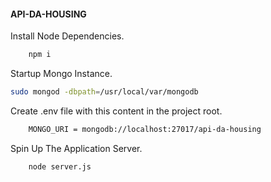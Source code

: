 #### API-DA-HOUSING 

Install Node Dependencies.
```sh 
    npm i 
```
Startup Mongo Instance.
```sh
sudo mongod -dbpath=/usr/local/var/mongodb
```
Create .env file with this content in the project root. 
```sh 
    MONGO_URI = mongodb://localhost:27017/api-da-housing
```
Spin Up The Application Server.
```sh
    node server.js 
```